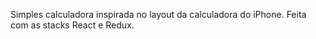 Simples calculadora inspirada no layout da calculadora do iPhone.
Feita com as stacks React e Redux.
